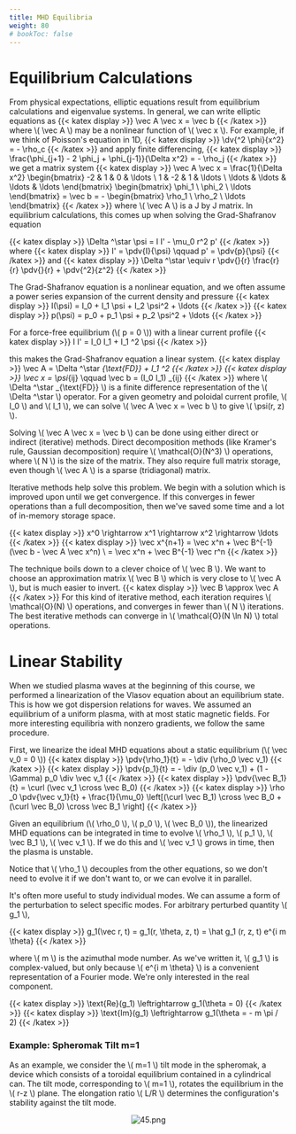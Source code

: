 ```yaml
---
title: MHD Equilibria
weight: 80
# bookToc: false
---
```


# Equilibrium Calculations

From physical expectations, elliptic equations result from equilibrium calculations and eigenvalue systems. In general, we can write elliptic equations as
{{< katex display >}}
\vec A \vec x = \vec b
{{< /katex >}}
where \\( \vec A \\) may be a nonlinear function of \\( \vec x \\). For example, if we think of Poisson's equation in 1D,
{{< katex display >}}
\dv{^2 \phi}{x^2} = - \rho_c
{{< /katex >}}
and apply finite differencing,
{{< katex display >}}
\frac{\phi_{j+1} - 2 \phi_j + \phi_{j-1}}{\Delta x^2} = - \rho_j
{{< /katex >}}
we get a matrix system
{{< katex display >}}
\vec A \vec x = \frac{1}{\Delta x^2} \begin{bmatrix} -2 & 1 & 0 & \ldots \\ 1 & -2 & 1 & \ldots \\ \ldots & \ldots & \ldots & \ldots \end{bmatrix} \begin{bmatrix} \phi_1 \\ \phi_2 \\ \ldots \end{bmatrix} = \vec b = - \begin{bmatrix} \rho_1 \\ \rho_2 \\ \ldots \end{bmatrix}
{{< /katex >}}
where \\( \vec A \\) is a J by J matrix. In equilibrium calculations, this comes up when solving the Grad-Shafranov equation

{{< katex display >}}
\Delta ^\star \psi = I I' - \mu_0 r^2 p'
{{< /katex >}}
where
{{< katex display >}}
I' = \pdv{I}{\psi} \qquad p' = \pdv{p}{\psi}
{{< /katex >}}
and
{{< katex display >}}
\Delta ^\star \equiv r \pdv{}{r} \frac{r}{r} \pdv{}{r} + \pdv{^2}{z^2}
{{< /katex >}}

The Grad-Shafranov equation is a nonlinear equation, and we often assume a power series expansion of the current density and pressure
{{< katex display >}}
I(\psi) = I_0 + I_1 \psi + I_2 \psi^2 + \ldots
{{< /katex >}}
{{< katex display >}}
p(\psi) = p_0 + p_1 \psi + p_2 \psi^2 + \ldots
{{< /katex >}}

For a force-free equilibrium (\\( p = 0 \\)) with a linear current profile 
{{< katex display >}}
I I' = I_0 I_1 + I_1 ^2 \psi
{{< /katex >}}

this makes the Grad-Shafranov equation a linear system.
{{< katex display >}}
\vec A = \Delta ^\star _{\text{FD}} + I_1 ^2
{{< /katex >}}
{{< katex display >}}
\vec x = \psi_{ij} \qquad \vec b = (I_0 I_1) _{ij}
{{< /katex >}}
where \\( \Delta ^\star _{\text{FD}} \\) is a finite difference representation of the \\( \Delta ^\star \\) operator. For a given geometry and poloidal current profile, \\( I_0 \\) and \\( I_1 \\), we can solve \\( \vec A \vec x = \vec b \\) to give \\( \psi(r, z) \\).

Solving \\( \vec A \vec x = \vec b \\) can be done using either direct or indirect (iterative) methods. Direct decomposition methods (like Kramer's rule, Gaussian decomposition) require \\( \mathcal{O}(N^3) \\) operations, where \\( N \\) is the size of the matrix. They also require full matrix storage, even though \\( \vec A \\) is a sparse (tridiagonal) matrix.

Iterative methods help solve this problem. We begin with a solution which is improved upon until we get convergence. If this converges in fewer operations than a full decomposition, then we've saved some time and a lot of in-memory storage space.

{{< katex display >}}
x^0 \rightarrow x^1 \rightarrow x^2 \rightarrow \ldots
{{< /katex >}}
{{< katex display >}}
\vec x^{n+1} = \vec x^n + \vec B^{-1} (\vec b - \vec A \vec x^n) \\
= \vec x^n + \vec B^{-1} \vec r^n
{{< /katex >}}

The technique boils down to a clever choice of \\( \vec B \\). We want to choose an approximation matrix \\( \vec B \\) which is very close to \\( \vec A \\), but is much easier to invert.
{{< katex display >}}
\vec B \approx \vec A
{{< /katex >}}
For this kind of iterative method, each iteration requires \\( \mathcal{O}(N) \\) operations, and converges in fewer than \\( N \\) iterations. The best iterative methods can converge in \\( \mathcal{O}(N \ln N) \\) total operations.

# Linear Stability

When we studied plasma waves at the beginning of this course, we performed a linearization of the Vlasov equation about an equilibrium state. This is how we got dispersion relations for waves. We assumed an equilibrium of a uniform plasma, with at most static magnetic fields. For more interesting equilibria with nonzero gradients, we follow the same procedure.

First, we linearize the ideal MHD equations about a static equilibrium (\\( \vec v_0 = 0 \\))
{{< katex display >}}
\pdv{\rho_1}{t} = - \div (\rho_0 \vec v_1)
{{< /katex >}}
{{< katex display >}}
\pdv{p_1}{t} = - \div (p_0 \vec v_1) + (1 - \Gamma) p_0 \div \vec v_1
{{< /katex >}}
{{< katex display >}}
\pdv{\vec B_1}{t} = \curl (\vec v_1 \cross \vec B_0)
{{< /katex >}}
{{< katex display >}}
\rho _0 \pdv{\vec v_1}{t} + \frac{1}{\mu_0} \left[(\curl \vec B_1) \cross \vec B_0 + (\curl \vec B_0) \cross \vec B_1 \right]
{{< /katex >}}

Given an equilibrium (\\( \rho_0 \\), \\( p_0 \\), \\( \vec B_0 \\)), the linearized MHD equations can be integrated in time to evolve \\( \rho_1 \\), \\( p_1 \\), \\( \vec B_1 \\), \\( \vec v_1 \\). If we do this and \\( \vec v_1 \\) grows in time, then the plasma is unstable.

Notice that \\( \rho_1 \\) decouples from the other equations, so we don't need to evolve it if we don't want to, or we can evolve it in parallel.

It's often more useful to study individual modes. We can assume a form of the perturbation to select specific modes. For arbitrary perturbed quantity \\( g_1 \\),

{{< katex display >}}
g_1(\vec r, t) = g_1(r, \theta, z, t) = \hat g_1  (r, z, t) e^{i m \theta}
{{< /katex >}}

where \\( m \\) is the azimuthal mode number. As we've written it, \\( g_1 \\) is complex-valued, but only because \\( e^{i m \theta} \\) is a convenient representation of a Fourier mode. We're only interested in the real component.

{{< katex display >}}
\text{Re}(g_1) \leftrightarrow g_1(\theta = 0)
{{< /katex >}}
{{< katex display >}}
\text{Im}(g_1) \leftrightarrow g_1(\theta = - m \pi / 2)
{{< /katex >}}

### Example: Spheromak Tilt m=1

As an example, we consider the \\( m=1 \\) tilt mode in the spheromak, a device which consists of a toroidal equilibrium contained in a cylindrical can. The tilt mode, corresponding to \\( m=1 \\), rotates the equilibrium in the \\( r-z \\) plane. The elongation ratio \\( L/R \\) determines the configuration's stability against the tilt mode.

<p align="center"> <img alt="45.png" src="/r/img/545/45.png" /> </p>